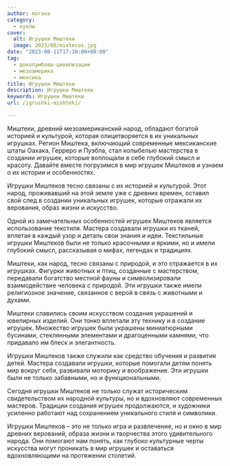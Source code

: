 ```yaml
---
author: morava
category:
  - куклы
cover:
  alt: Игрушки Миштеки
  image: 2023/08/mixtecos.jpg
date: "2023-08-11T17:30:00+00:00"
tag:
  - доколумбовы-цивилизации
  - мезоамерика
  - мексика
title: Игрушки Миштеки
description: Игрушки Миштеки
keywords: Игрушки Миштеки
url: /igrushki-mishteki/

---
```

Миштеки, древний мезоамериканский народ, обладают богатой историей и культурой, которая олицетворяется в их уникальных игрушках. Регион Миштека, включающий современные мексиканские штаты Оахака, Герреро и Пуэбла, стал колыбелью мастерства в создании игрушек, которые воплощали в себе глубокий смысл и красоту. Давайте вместе погрузимся в мир игрушек Миштеков и узнаем о их истории и особенностях.

Игрушки Миштеков тесно связаны с их историей и культурой. Этот народ, проживавший на этой земле уже с древних времен, оставил свой след в создании уникальных игрушек, которые отражали их верования, образ жизни и искусство.

Одной из замечательных особенностей игрушек Миштеков является использование текстиля. Мастера создавали игрушки из тканей, вплетая в каждый узор и деталь свои знания и идеи. Текстильные игрушки Миштеков были не только красочными и яркими, но и имели глубокий смысл, рассказывая о мифах, легендах и традициях.

Миштеки, как народ, тесно связаны с природой, и это отражается в их игрушках. Фигурки животных и птиц, созданные с мастерством, передавали богатство местной фауны и символизировали взаимодействие человека с природой. Эти игрушки также имели религиозное значение, связанное с верой в связь с животными и духами.

Миштеки славились своим искусством создания украшений и ювелирных изделий. Они тонко вплетали эту технику и в создание игрушек. Множество игрушек были украшены миниатюрными бусинами, стеклянными элементами и драгоценными камнями, что придавало им блеск и элегантность.

Игрушки Миштеков также служили как средство обучения и развития детей. Мастера создавали игрушки, которые помогали детям понять мир вокруг себя, развивали моторику и воображение. Эти игрушки были не только забавными, но и функциональными.

Сегодня игрушки Миштеков не только служат историческим свидетельством их народной культуры, но и вдохновляют современных мастеров. Традиции создания игрушек продолжаются, и художники усиленно работают над сохранением уникального стиля и символики.

Игрушки Миштеков – это не только игра и развлечение, но и окно в мир древних верований, образа жизни и творчества этого удивительного народа. Они помогают нам понять, как глубоко культурные черты искусства могут проникать в мир игрушек и оставаться вдохновляющими на протяжении столетий.
